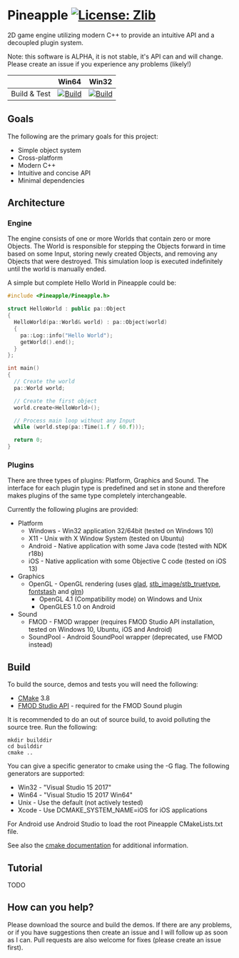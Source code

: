 # Pineapple [![License: Zlib](https://img.shields.io/badge/License-Zlib-brightgreen.svg)](https://opensource.org/licenses/Zlib)
2D game engine utilizing modern C++ to provide an intuitive API and a decoupled plugin system.

Note: this software is ALPHA, it is not stable, it's API can and will change. Please create an issue if you experience any problems (likely!)

|              | Win64 | Win32 |
|:------------:|:----: |:-----:|
| Build & Test | [![Build](https://ci.appveyor.com/api/projects/status/77denkuux6smnk7j?svg=true)](https://ci.appveyor.com/project/Adam19855/pineapple-8gctu) | [![Build](https://ci.appveyor.com/api/projects/status/y9r29elqeg6hy7na?svg=true)](https://ci.appveyor.com/project/Adam19855/pineapple) |

## Goals
The following are the primary goals for this project:
* Simple object system
* Cross-platform
* Modern C++
* Intuitive and concise API
* Minimal dependencies

## Architecture
### Engine
The engine consists of one or more Worlds that contain zero or more Objects. The World is responsible for stepping the Objects forward in time based on some Input, storing newly created Objects, and removing any Objects that were destroyed. This simulation loop is executed indefinitely until the world is manually ended.

A simple but complete Hello World in Pineapple could be:

```c++
#include <Pineapple/Pineapple.h>

struct HelloWorld : public pa::Object
{
  HelloWorld(pa::World& world) : pa::Object(world)
  {
    pa::Log::info("Hello World");
    getWorld().end();
  }
};

int main()
{
  // Create the world
  pa::World world;

  // Create the first object
  world.create<HelloWorld>();

  // Process main loop without any Input
  while (world.step(pa::Time(1.f / 60.f)));

  return 0;
}
```

### Plugins
There are three types of plugins: Platform, Graphics and Sound. The interface for each plugin type is predefined and set in stone and therefore makes plugins of the same type completely interchangeable.

Currently the following plugins are provided:
* Platform
  * Windows - Win32 application 32/64bit (tested on Windows 10)
  * X11 - Unix with X Window System (tested on Ubuntu)
  * Android - Native application with some Java code (tested with NDK r18b)
  * iOS - Native application with some Objective C code (tested on iOS 13)
* Graphics
  * OpenGL - OpenGL rendering (uses [glad](https://github.com/Dav1dde/glad), [stb_image/stb_truetype](https://github.com/nothings/stb), [fontstash](https://github.com/memononen/fontstash) and [glm](https://github.com/g-truc/glm))
    * OpenGL 4.1 (Compatibility mode) on Windows and Unix
    * OpenGLES 1.0 on Android
* Sound
  * FMOD - FMOD wrapper (requires FMOD Studio API installation, tested on Windows 10, Ubuntu, iOS and Android)
  * SoundPool - Android SoundPool wrapper (deprecated, use FMOD instead)

## Build
To build the source, demos and tests you will need the following:
* [CMake](https://cmake.org/) 3.8
* [FMOD Studio API](http://www.fmod.org/download) - required for the FMOD Sound plugin

It is recommended to do an out of source build, to avoid polluting the source tree. Run the following:
```
mkdir builddir
cd builddir
cmake ..
```
You can give a specific generator to cmake using the -G flag. The following generators are supported:
* Win32 - "Visual Studio 15 2017"
* Win64 - "Visual Studio 15 2017 Win64"
* Unix - Use the default (not actively tested)
* Xcode - Use DCMAKE_SYSTEM_NAME=iOS for iOS applications

For Android use Android Studio to load the root Pineapple CMakeLists.txt file.

See also the [cmake documentation](https://cmake.org/cmake/help/latest/manual/cmake-toolchains.7.html) for additional information.

## Tutorial
TODO

## How can you help?
Please download the source and build the demos. If there are any problems, or if you have suggestions then create an issue and I will follow up as soon as I can. Pull requests are also welcome for fixes (please create an issue first).
